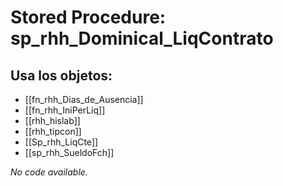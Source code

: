 # Stored Procedure: sp_rhh_Dominical_LiqContrato

## Usa los objetos:
- [[fn_rhh_Dias_de_Ausencia]]
- [[fn_rhh_IniPerLiq]]
- [[rhh_hislab]]
- [[rhh_tipcon]]
- [[Sp_rhh_LiqCte]]
- [[sp_rhh_SueldoFch]]

*No code available.*
